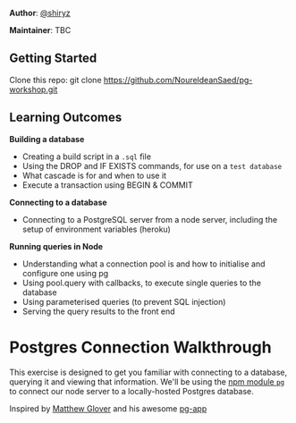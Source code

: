 **Author**: [@shiryz](https://github.com/shiryz)  

**Maintainer**: TBC

## Getting Started

Clone this repo: git clone https://github.com/NoureldeanSaed/pg-workshop.git

## Learning Outcomes

**Building a database**
- Creating a build script in a `.sql` file
- Using the DROP and IF EXISTS commands, for use on a `test database`
- What cascade is for and when to use it
- Execute a transaction using BEGIN & COMMIT

**Connecting to a database**
- Connecting to a PostgreSQL server from a node server, including the setup of environment variables (heroku)

**Running queries in Node**
- Understanding what a connection pool is and how to initialise and configure one using pg
- Using pool.query with callbacks, to execute single queries to the database
- Using parameterised queries (to prevent SQL injection)
- Serving the query results to the front end


# Postgres Connection Walkthrough

This exercise is designed to get you familiar with connecting to a database, querying it and viewing that information.
We'll be using the [npm module `pg`](https://www.npmjs.com/package/pg) to connect our node server to a locally-hosted Postgres database.

Inspired by [Matthew Glover](https://github.com/matthewglover) and his awesome [pg-app](https://github.com/matthewglover/pg-app/)

